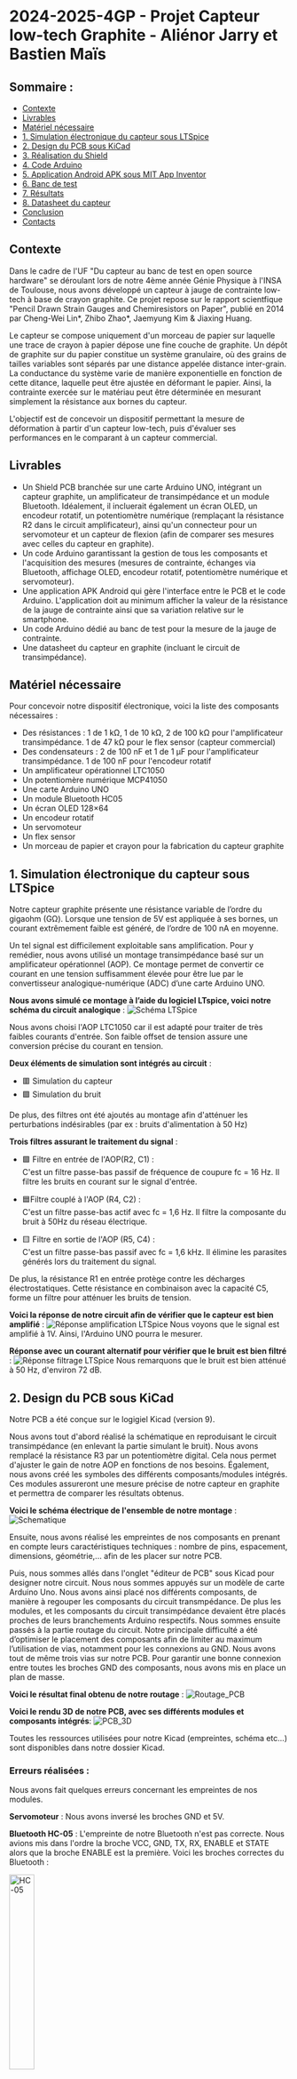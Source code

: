 # 2024-2025-4GP - Projet Capteur low-tech Graphite - Aliénor Jarry et Bastien Maïs

## Sommaire :
- [Contexte](#contexte)
- [Livrables](#livrables)
- [Matériel nécessaire](#matériel-nécessaire)
- [1. Simulation électronique du capteur sous LTSpice](#1-simulation-électronique-du-capteur-sous-ltspice)
- [2. Design du PCB sous KiCad](#2-design-du-pcb-sous-kicad)
- [3. Réalisation du Shield](#3-réalisation-du-shield)
- [4. Code Arduino](#4-code-arduino)
- [5. Application Android APK sous MIT App Inventor](#5-application-android-apk-sous-mit-app-inventor)
- [6. Banc de test](#6-banc-de-test)
- [7. Résultats](#7-résultats)
- [8. Datasheet du capteur](#8-datasheet-du-capteur)
- [Conclusion](#conclusion)
- [Contacts](#contacts)

## Contexte
Dans le cadre de l'UF "Du capteur au banc de test en open source hardware" se déroulant lors de notre 4ème année Génie Physique à l'INSA de Toulouse, nous avons développé un capteur à jauge de contrainte low-tech à base de crayon graphite. Ce projet repose sur le rapport scientfique "Pencil Drawn Strain Gauges and Chemiresistors on Paper", publié en 2014 par Cheng-Wei Lin*, Zhibo Zhao*, Jaemyung Kim & Jiaxing Huang.

Le capteur se compose uniquement d'un morceau de papier sur laquelle une trace de crayon à papier dépose une fine couche de graphite. Un dépôt de graphite sur du papier constitue un système granulaire, où des grains de tailles variables sont séparés par une distance appelée distance inter-grain. La conductance du système varie de manière exponentielle en fonction de cette ditance, laquelle peut être ajustée en déformant le papier. Ainsi, la contrainte exercée sur le matériau peut être déterminée en mesurant simplement la résistance aux bornes du capteur.

L'objectif est de concevoir un dispositif permettant la mesure de déformation à partir d'un capteur low-tech, puis d'évaluer ses performances en le comparant à un capteur commercial.

## Livrables
- Un Shield PCB branchée sur une carte Arduino UNO, intégrant un capteur graphite, un amplificateur de transimpédance et un module Bluetooth. Idéalement, il incluerait également un écran OLED, un encodeur rotatif, un potentiomètre numérique (remplaçant la résistance R2 dans le circuit amplificateur), ainsi qu'un connecteur pour un servomoteur et un capteur de flexion (afin de comparer ses mesures avec celles du capteur en graphite).
- Un code Arduino garantissant la gestion de tous les composants et l'acquisition des mesures (mesures de contrainte, échanges via Bluetooth, affichage OLED, encodeur rotatif, potentiomètre numérique et servomoteur).
- Une application APK Android qui gère l'interface entre le PCB et le code Arduino. L'application doit au minimum afficher la valeur de la résistance de la jauge de contrainte ainsi que sa variation relative sur le smartphone.
- Un code Arduino dédié au banc de test pour la mesure de la jauge de contrainte.
- Une datasheet du capteur en graphite (incluant le circuit de transimpédance).

## Matériel nécessaire
Pour concevoir notre dispositif électronique, voici la liste des composants nécessaires :
- Des résistances : 1 de 1 kΩ, 1 de 10 kΩ, 2 de 100 kΩ pour l'amplificateur transimpédance. 1 de 47 kΩ pour le flex sensor (capteur commercial)
- Des condensateurs : 2 de 100 nF et 1 de 1 μF pour l'amplificateur transimpédance. 1 de 100 nF pour l'encodeur rotatif
- Un amplificateur opérationnel LTC1050
- Un potentiomère numérique MCP41050
- Une carte Arduino UNO
- Un module Bluetooth HC05
- Un écran OLED 128×64
- Un encodeur rotatif
- Un servomoteur
- Un flex sensor
- Un morceau de papier et crayon pour la fabrication du capteur graphite

## 1. Simulation électronique du capteur sous LTSpice

Notre capteur graphite présente une résistance variable de l’ordre du gigaohm (GΩ). Lorsque une tension de 5V est appliquée à ses bornes, un courant extrêmement faible est généré, de l’ordre de 100 nA en moyenne.

Un tel signal est difficilement exploitable sans amplification. Pour y remédier, nous avons utilisé un montage transimpédance basé sur un amplificateur opérationnel (AOP). Ce montage permet de convertir ce courant en une tension suffisamment élevée pour être lue par le convertisseur analogique-numérique (ADC) d’une carte Arduino UNO. 

**Nous avons simulé ce montage à l’aide du logiciel LTspice, voici notre schéma du circuit analogique** : 
![Schéma LTSpice](./Images/schema_lt_spice.png)

Nous avons choisi l'AOP LTC1050 car il est adapté pour traiter de très faibles courants d'entrée. Son faible offset de tension assure une conversion précise du courant en tension.

**Deux éléments de simulation sont intégrés au circuit** :

- 🟥 Simulation du capteur  
- 🟪 Simulation du bruit

De plus, des filtres ont été ajoutés au montage afin d'atténuer les perturbations indésirables (par ex : bruits d'alimentation à 50 Hz) 

**Trois filtres assurant le traitement du signal** :

- 🟩 Filtre en entrée de l'AOP(R2, C1) :  
 C'est un filtre passe-bas passif de fréquence de coupure fc = 16 Hz. Il filtre les bruits en courant sur le signal d'entrée.

- 🟦Filtre couplé à l'AOP (R4, C2) :  
  C'est un filtre passe-bas actif avec fc = 1,6 Hz. Il filtre la composante du bruit à 50Hz du réseau électrique.

- 🟨 Filtre en sortie de l'AOP (R5, C4) :  
  C'est un filtre passe-bas passif avec fc = 1,6 kHz. Il élimine les parasites générés lors du traitement du signal.

De plus, la résistance R1 en entrée protège contre les décharges électrostatiques. Cette résistance en combinaison avec la capacité C5, forme un filtre pour atténuer les bruits de tension. 

**Voici la réponse de notre circuit afin de vérifier que le capteur est bien amplifié** :
![Réponse amplification LTSpice](./Images/amplification_lt_spice.png)
Nous voyons que le signal est amplifié à 1V. Ainsi, l'Arduino UNO pourra le mesurer. 

**Réponse avec un courant alternatif pour vérifier que le bruit est bien filtré** :
![Réponse filtrage LTSpice](./Images/filtrage_lt_spice.png)
Nous remarquons que le bruit est bien atténué à 50 Hz, d'environ 72 dB.

## 2. Design du PCB sous KiCad

Notre PCB a été conçue sur le logigiel Kicad (version 9).

Nous avons tout d'abord réalisé la schématique en reproduisant le circuit transimpédance (en enlevant la partie simulant le bruit). Nous avons  remplacé la résistance R3 par un potentiomètre digital. Cela nous permet d'ajuster le gain de notre AOP en fonctions de nos besoins. Également, nous avons créé les symboles des différents composants/modules intégrés. Ces modules assureront une mesure précise de notre capteur en graphite et permettra de comparer les résultats obtenus.

**Voici le schéma électrique de l'ensemble de notre montage** :
![Schematique ](./Images/Schematique.png)

Ensuite, nous avons réalisé les empreintes de nos composants en prenant en compte leurs caractéristiques techniques : nombre de pins, espacement, dimensions, géométrie,...
afin de les placer sur notre PCB. 

Puis, nous sommes allés dans l'onglet "éditeur de PCB" sous Kicad pour designer notre circuit. Nous nous sommes appuyés sur un modèle de carte Arduino Uno. Nous avons ainsi placé nos différents composants, de manière à regouper les composants du circuit transmpédance. De plus les modules, et les composants du circuit transimpédance devaient être placés proches de leurs branchements Arduino respectifs. Nous sommes ensuite passés à la partie routage du circuit. Notre principale difficulté a été d’optimiser le placement des composants afin de limiter au maximum l’utilisation de vias, notamment pour les connexions au GND. Nous avons tout de même trois vias sur notre PCB. Pour garantir une bonne connexion entre toutes les broches GND des composants, nous avons mis en place un plan de masse.

**Voici le résultat final obtenu de notre routage** : 
![Routage_PCB ](./Images/Routage_PCB.png)

**Voici le rendu 3D de notre PCB, avec ses différents modules et composants intégrés**:
![PCB_3D ](./Images/PCB_3D.png)

Toutes les ressources utilisées pour notre Kicad (empreintes, schéma etc...) sont disponibles dans notre dossier Kicad.

### **Erreurs réalisées** : 

Nous avons fait quelques erreurs concernant les empreintes de nos modules.

**Servomoteur** :
Nous avons inversé les broches GND et 5V. 

**Bluetooth HC-05** : 
L'empreinte de notre Bluetooth n'est pas correcte. Nous avions mis dans l'ordre la broche VCC, GND, TX, RX, ENABLE et STATE alors que la broche ENABLE est la première. Voici les broches correctes du Bluetooth :

<img src="./Images/HC-05.png" alt="HC-05" width="30%"/>

Un conseil serait de se baser sur la datasheet de chaques composant afin de réaliser les empreintes! De plus, il faut faire attention concerant les broches TX et RX du Bluetooth. La broche RX de la carte Arduino doit être raccordée à la broche TX du Bluetooth, et la broche TX du Arduino à la broche RX du Bluetooth.
Nous avons résolu le problème des pins Bluetooth en utilisant des connecteur mâles, femelles permettant de brancher correctement le Bluetooth.


## 3. Réalisation du Shield 

Une fois notre PCB finalisé sous KiCad, nous l’avons envoyé à Cathy afin qu’elle puisse vérifier que le PCB était conforme et prête pour une impression correcte. Puis, nous avons généré le masque de gravure de notre PCB que Cathy s’est chargée d’imprimer. Ensuite, nous sommes allées avec Cathy au GEI afin de tirer notre PCB.

Nous n’avons pas pu manipuler directement, mais nous avons tout de même pu observer le processus de fabrication de la carte. Cathy a procédé ainsi :

1. Insolation UV de la plaque en époxy recouverte d'une fine couche de cuivre (destinée à recevoir le circuit imprimé) et d'une résine photosensible, à travers le masque, pour durcir la résine dans les zones exposées.
2. Développement : la plaque est plongée dans un révélateur pour éliminer la résine non exposée à la lumière UV, laissant ainsi un motif de résine durcie correspondant au circuit imprimé.
3. Gravure : La plaque est ensuite immergée dans un bain de perchlorure de fer, qui dissout le cuivre non protégé par la résine durcie, formant ainsi les pistes du circuit imprimé.
4. Nettoyage à l’acétone pour éliminer les résidus de résine restants après la gravure.

**Voici une photo du masque de gravure et une photo de notre PCB une fois imprimé** :
<p align="center">
  <img src="/Images/calque_PCB.png" alt="calque_PCB" width="35%"/>
  <img src="/Images/PCB_imprime.png" alt="PCB_imprime" width="35%"/>
</p>

**Nous tenions à grandement remercier Cathy pour son aide tout au long du projet, et en particulier pour l'impression de notre PCB.**

### Assemblage du circuit :

Nous avons ensuite procédé au perçage de la plaquette pour permettre l'insertion des différents composants, en veillant à respecter la taille des trous. Un forêt plus petit était nécessaire pour les résistances et les condensateurs. Une fois le perçage effectué, nous avons soudé les composants sur le PCB. Il faut bien faire attention à souder uniquement sur les pastilles, sauf pour les pastilles GND où un débordement est moins problématique, car elles sont toutes reliées au plan de masse. Un excès de soudure sur les pastilles pourrait en effet créer des courts-circuits. De plus, nous avons dû ajouter un fil reliant la broche 5V du flex sensor au 5V du module Bluetooth, car une portion de cuivre sur la piste les reliant a été retirée accidentellement en tentant d’enlever un surplus de soudure.

**Voici une photo de l'assemblage de notre circuit (sans les modules) ainsi qu'une photo de nos soudures** :
<p align="center">
  <img src="/Images/assemblage_circuit_front.png" alt="assemblage_PCB" width="45%"/>
  <img src="/Images/assemblage_circuit_back.png" alt="soudure" width="45%"/>
</p>

## 4. Code Arduino 

Afin de réaliser le code arduino nous avons utilisé l'IDE 2.3.2.

Dans le cadre d'une utilisation d'application mobile nous avons donc utilisé un module bluetooth. Cela a ainsi necessité d'inclure la librairie SoftwareSerial pour initier la communication entre l'application et le pcb via le module.

Pour une utilisation plus classique de notre montage, l'écran OLED permet l'affichage des valeurs issues des mesures de capteurs de la plaquette impliquant l'utilisation de la librairie Adafruit_SSD1306. Cette librairie est plus délicate à manipuler car gourmande en mémoire RAM. Pour parier cet effet, il nous est impératif de limiter l'affichage au strict nécessaire afin de contrôler l'utilisation de la RAM et d'éviter d'éventuels disfonctionnements du programme.

Dans le dossier Arduino se trouve le programme complet strucuré qui permet de faire différents types de mesures selon le capteur utilisé (graphite ou flex sensor). Lors du lancement de l'Arduino, le programme effectue une calibration du potentiomètre digitale selon la valeur mesurée par le capteur graphite pour ensuite affichée un menu déroulant que l'on peut balayer à l'aide de l'encodeur rotatoir.

Le menu affiche 3 choix d'actions possibles : 

- Une mesure instantanée du capteur graphite toutes les 500ms
- Une mesure du flex sensor toutes les 500ms
- Une calibration du potentiomètre digital

<p align="center">
  <img src="/Images/Plaquette_modules_test_graphite.png" alt="Plaquette_modules" width="36.5%"/>
  <img src="/Images/Zoom_sur_plaquette.png" alt="zoom_plaquette" width="45%"/>
</p>

Pour sélectionner une action du menu, il suffit de tourner la molette et d'appuyer sur le bouton central de l'encodeur. Si l'on souhaite sortir d'une action du menu, nous tournons simplement la molette de l'encodeur.

Ainsi on obtient la résistance du capteur graphite avec la formule suivante :   Res=R2*(1+\frac{R4}{}R3)*(\frac{Vcc}{Vadc})-R2-R1

Finalement, nous n'avons pas utilisé le servomoteur comme module par manque de temps

## 5. Application Android APK sous MIT App Inventor
Comme mentionné dans la partie précèdente, une application mobile a été réalisée sous

## 6. Banc de test
Pour spécifier notre capteur graphite et son montage transimpédance, nous avons utilisé le banc de test fabriqué par le binôme Maëlys et Arthur. Un grand merci à eux pour nous avoir prêter leur banc de test. Ce banc de test comporte des demis-cercles avec des rayons de courbure différents allant de 2cm à 4,5cm avec un rajout de 0,5cm entre chaque demi-cercles. Au total, il y a 6 demi-cercles. Ce banc de test comporte des encoches pour chaque demi-cerle qui permet d'insérer facilement le capteur. Une fois mis dans l'une de ses encoches, il est plus aisé d'appliquer une traction ou une compression sur le capteur
 Une fois placé dans l’un des trous, le capteur épouse la courbure du demi-cercle correspondant. Cette contrainte appliquée provoque une variation de sa résistance électrique, que nous mesurons.

Ces demi-cercles, utilisés pour appliquer une contrainte progressive sur le capteur, présentent les caractéristiques suivantes :

Ce montage nous permet de relier la déformation mécanique : ε = e / D

à la variation relative de la résistance : ΔR / R₀

où :

e = 0,2 mm correspond à l’épaisseur du papier conducteur utilisé
D est le diamètre du demi-cercle sélectionné
Voici notre banc de test avec ses dimensions :

 Grâce à ces demis-cercles, nous allons pouvoir calculer la variation de la résistance électrique 
ΔR/R0 en fonction de la déformation ε=e/D
Nous avons ici mesuré notre épaisseur de notre papier e=0.2mm. Ainsi, nous avons une déformation variant de 0.1 pour le plus petit diamètre à 0.04 pour le plus grand. Voici les courbes caractéristiques pour des crayons 2B, B et HB pour des tensions ou des compressions.

## 7. Résultats

## 8. Datasheet du capteur

## Conclusion

## Contacts
Aliénor Jarry : [ajarry@insa-toulouse.fr](mailto:ajarry@insa-toulouse.fr)  
Bastien Maïs : [mais@insa-toulouse.fr](mailto:mais@insa-toulouse.fr)  
